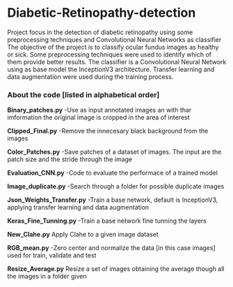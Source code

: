 # Diabetic-Retinopathy-detection
Project focus in the detection of diabetic retinopathy using some preprocessing techniques and Convolutional Neural Networks as classifier 
The objective of the project is to classify ocular fundus images as healthy or sick. Some preprocessing techniques were used to identify which of them provide better results. The classifier is a Convolutional Neural Network using as base model the InceptionV3 architecture. Transfer learning and data augmentation were used during the training process.

### About the code [listed in alphabetical order]

**Binary_patches.py**
-Use as input annotated images an with thar imformation the original image is cropped in the area of interest 

**Clipped_Final.py**
-Remove the innecesary black background from the images

**Color_Patches.py**
-Save patches of a dataset of images. The input are the patch size and the stride through the image

**Evaluation_CNN.py**
-Code to evaluate the performace of a trained model

**Image_duplicate.py**
-Search through a folder for possible duplicate images

**Json_Weights_Transfer.py**
-Train a base network, default is InceptionV3, applying transfer learning and data augmentation

**Keras_Fine_Tunning.py**
-Train a base network fine tunning the layers

**New_Clahe.py**
Apply Clahe to a given image dataset

**RGB_mean.py**
-Zero center and normalize the data [in this case images] used for train, validate and test

**Resize_Average.py**
Resize a set of images obtaining the average though all the images in a folder given

